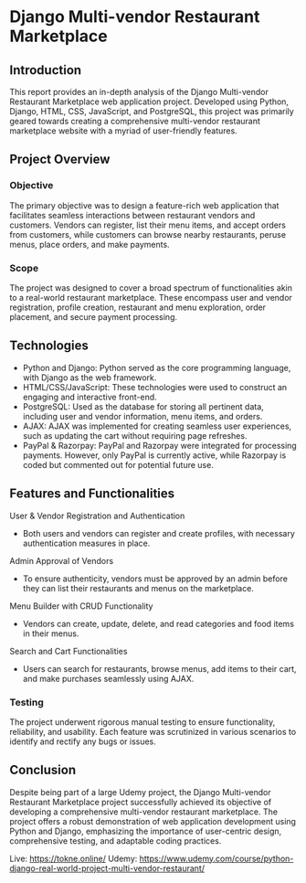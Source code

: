 
# Django Multi-vendor Restaurant Marketplace
## Introduction

This report provides an in-depth analysis of the Django Multi-vendor Restaurant Marketplace web application project. Developed using Python, Django, HTML, CSS, JavaScript, and PostgreSQL, this project was primarily geared towards creating a comprehensive multi-vendor restaurant marketplace website with a myriad of user-friendly features.


## Project Overview
### Objective

The primary objective was to design a feature-rich web application that facilitates seamless interactions between restaurant vendors and customers. Vendors can register, list their menu items, and accept orders from customers, while customers can browse nearby restaurants, peruse menus, place orders, and make payments.

### Scope
The project was designed to cover a broad spectrum of functionalities akin to a real-world restaurant marketplace. These encompass user and vendor registration, profile creation, restaurant and menu exploration, order placement, and secure payment processing.


## Technologies

- Python and Django: Python served as the core programming language, with Django as the web framework.
- HTML/CSS/JavaScript: These technologies were used to construct an engaging and interactive front-end.
- PostgreSQL: Used as the database for storing all pertinent data, including user and vendor information, menu items, and orders.
- AJAX: AJAX was implemented for creating seamless user experiences, such as updating the cart without requiring page refreshes.
- PayPal & Razorpay: PayPal and Razorpay were integrated for processing payments. However, only PayPal is currently active, while Razorpay is coded but commented out for potential future use.

## Features and Functionalities
User & Vendor Registration and Authentication
- Both users and vendors can register and create profiles, with necessary authentication measures in place.

Admin Approval of Vendors
- To ensure authenticity, vendors must be approved by an admin before they can list their restaurants and menus on the marketplace.

Menu Builder with CRUD Functionality
- Vendors can create, update, delete, and read categories and food items in their menus.

Search and Cart Functionalities
- Users can search for restaurants, browse menus, add items to their cart, and make purchases seamlessly using AJAX.

### Testing
The project underwent rigorous manual testing to ensure functionality, reliability, and usability. Each feature was scrutinized in various scenarios to identify and rectify any bugs or issues.

## Conclusion
Despite being part of a large Udemy project, the Django Multi-vendor Restaurant Marketplace project successfully achieved its objective of developing a comprehensive multi-vendor restaurant marketplace. The project offers a robust demonstration of web application development using Python and Django, emphasizing the importance of user-centric design, comprehensive testing, and adaptable coding practices.

Live: https://tokne.online/
Udemy: https://www.udemy.com/course/python-django-real-world-project-multi-vendor-restaurant/
